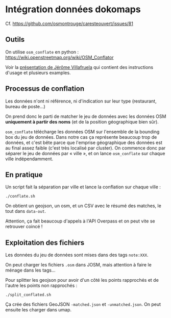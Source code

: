 # Intégration données dokomaps

Cf. <https://github.com/osmontrouge/caresteouvert/issues/81>

## Outils

On utilise `osm_conflate` en python : <https://wiki.openstreetmap.org/wiki/OSM_Conflator>

Voir la [présentation de Jérôme Villafruela](https://github.com/JVillafruela/atelier-osm-conflator)
qui contient des instructions d'usage et plusieurs examples.

## Processus de conflation

Les données n'ont ni référence, ni d'indication sur leur type (restaurant, bureau de poste...)

On prend donc le parti de matcher le jeu de données avec les données OSM **uniquement à partir
des noms** (et de la position géographique bien sûr).

`osm_conflate` télécharge les données OSM sur l'ensemble de la bounding box du jeu de données.
Dans notre cas ça représente beaucoup trop de données, et c'est bête parce que l'emprise géographique
des données est au final assez faible (c'est très localisé par cluster).
On commence donc par séparer le jeu de données par « ville », et on lance `osm_conflate` sur chaque
ville indépendamment.

## En pratique

Un script fait la séparation par ville et lance la conflation sur chaque ville :

    ./conflate.sh

On obtient un geojson, un osm, et un CSV avec le résumé des matches, le tout dans `data-out`.

Attention, ça fait beaucoup d'appels à l'API Overpass et on peut vite se retrouver coincé !

## Exploitation des fichiers

Les données du jeu de données sont mises dans des tags `note:XXX`.

On peut charger les fichiers `.osm` dans JOSM, mais attention à faire le ménage dans les tags...

Pour splitter les geojson pour avoir d'un côté les points rapprochés et de l'autre les points
non rapprochés :

    ./split_conflated.sh

Ça crée des fichiers GeoJSON `-matched.json` et `-unmatched.json`. On peut ensuite les charger dans umap.
